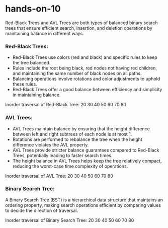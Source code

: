 # hands-on-10

Red-Black Trees and AVL Trees are both types of balanced binary search trees that ensure efficient search, insertion, and deletion operations by maintaining balance in different ways.

### Red-Black Trees:
- Red-Black Trees use colors (red and black) and specific rules to keep the tree balanced.
- Rules include the root being black, red nodes not having red children, and maintaining the same number of black nodes on all paths.
- Balancing operations involve rotations and color adjustments to uphold these rules.
- Red-Black Trees offer a good balance between efficiency and simplicity in maintaining balance.

Inorder traversal of Red-Black Tree:
20 30 40 50 60 70 80


### AVL Trees:
- AVL Trees maintain balance by ensuring that the height difference between left and right subtrees of each node is at most 1.
- Rotations are performed to rebalance the tree when the height difference violates the AVL property.
- AVL Trees provide stricter balance guarantees compared to Red-Black Trees, potentially leading to faster search times.
- The height balance in AVL Trees helps keep the tree relatively compact, reducing the worst-case time complexity of operations.

Inorder traversal of AVL Tree:
20 30 40 50 60 70 80


### Binary Search Tree:
A Binary Search Tree (BST) is a hierarchical data structure that maintains an ordering property, making search operations efficient by comparing values to decide the direction of traversal.

Inorder traversal of Binary Search Tree:
20 30 40 50 60 70 80
